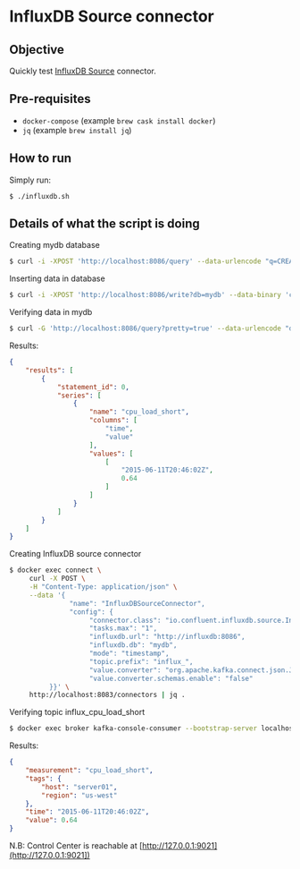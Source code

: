 # InfluxDB Source connector

## Objective

Quickly test [InfluxDB Source](https://docs.confluent.io/current/connect/kafka-connect-influxdb/influx-db-source-connector/index.html#quick-start) connector.

## Pre-requisites

* `docker-compose` (example `brew cask install docker`)
* `jq` (example `brew install jq`)


## How to run

Simply run:

```
$ ./influxdb.sh
```

## Details of what the script is doing

Creating mydb database

```bash
$ curl -i -XPOST 'http://localhost:8086/query' --data-urlencode "q=CREATE DATABASE mydb"
```

Inserting data in database

```bash
$ curl -i -XPOST 'http://localhost:8086/write?db=mydb' --data-binary 'cpu_load_short,host=server01,region=us-west value=0.64 1434055562000000000'
```

Verifying data in mydb

```bash
$ curl -G 'http://localhost:8086/query?pretty=true' --data-urlencode "db=mydb" --data-urlencode "q=SELECT \"value\" FROM \"cpu_load_short\" WHERE \"region\"='us-west'"
```

Results:

```json
{
    "results": [
        {
            "statement_id": 0,
            "series": [
                {
                    "name": "cpu_load_short",
                    "columns": [
                        "time",
                        "value"
                    ],
                    "values": [
                        [
                            "2015-06-11T20:46:02Z",
                            0.64
                        ]
                    ]
                }
            ]
        }
    ]
}
```

Creating InfluxDB source connector

```bash
$ docker exec connect \
     curl -X POST \
     -H "Content-Type: application/json" \
     --data '{
               "name": "InfluxDBSourceConnector",
               "config": {
                    "connector.class": "io.confluent.influxdb.source.InfluxdbSourceConnector",
                    "tasks.max": "1",
                    "influxdb.url": "http://influxdb:8086",
                    "influxdb.db": "mydb",
                    "mode": "timestamp",
                    "topic.prefix": "influx_",
                    "value.converter": "org.apache.kafka.connect.json.JsonConverter",
                    "value.converter.schemas.enable": "false"
          }}' \
     http://localhost:8083/connectors | jq .
```

Verifying topic influx_cpu_load_short

```bash
$ docker exec broker kafka-console-consumer --bootstrap-server localhost:9092 --topic influx_cpu_load_short --from-beginning --max-messages 1
```

Results:

```json
{
    "measurement": "cpu_load_short",
    "tags": {
        "host": "server01",
        "region": "us-west"
    },
    "time": "2015-06-11T20:46:02Z",
    "value": 0.64
}
```

N.B: Control Center is reachable at [http://127.0.0.1:9021](http://127.0.0.1:9021])
